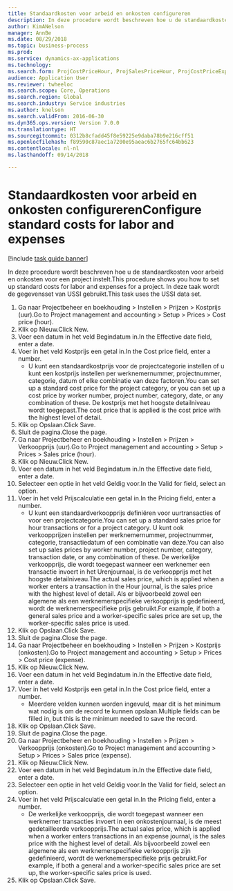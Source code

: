 ```yaml
--- 
title: Standaardkosten voor arbeid en onkosten configureren
description: In deze procedure wordt beschreven hoe u de standaardkosten voor arbeid en onkosten voor een project instelt.
author: KimANelson
manager: AnnBe
ms.date: 08/29/2018
ms.topic: business-process
ms.prod: 
ms.service: dynamics-ax-applications
ms.technology: 
ms.search.form: ProjCostPriceHour, ProjSalesPriceHour, ProjCostPriceExpense, ProjSalesPriceCost
audience: Application User
ms.reviewer: twheeloc
ms.search.scope: Core, Operations
ms.search.region: Global
ms.search.industry: Service industries
ms.author: knelson
ms.search.validFrom: 2016-06-30
ms.dyn365.ops.version: Version 7.0.0
ms.translationtype: HT
ms.sourcegitcommit: 0312b8cfadd45f8e59225e9daba78b9e216cff51
ms.openlocfilehash: f89590c87aec1a7200e95aeac6b2765fc64bb623
ms.contentlocale: nl-nl
ms.lasthandoff: 09/14/2018

---
```

# <a name="configure-standard-costs-for-labor-and-expenses"></a><span data-ttu-id="73857-103">Standaardkosten voor arbeid en onkosten configureren</span><span class="sxs-lookup"><span data-stu-id="73857-103">Configure standard costs for labor and expenses</span></span>

[!include [task guide banner](../../includes/task-guide-banner.md)]

<span data-ttu-id="73857-104">In deze procedure wordt beschreven hoe u de standaardkosten voor arbeid en onkosten voor een project instelt.</span><span class="sxs-lookup"><span data-stu-id="73857-104">This procedure shows you how to set up standard costs for labor and expenses for a project.</span></span> <span data-ttu-id="73857-105">In deze taak wordt de gegevensset van USSI gebruikt.</span><span class="sxs-lookup"><span data-stu-id="73857-105">This task uses the USSI data set.</span></span>

1. <span data-ttu-id="73857-106">Ga naar Projectbeheer en boekhouding > Instellen > Prijzen > Kostprijs (uur).</span><span class="sxs-lookup"><span data-stu-id="73857-106">Go to Project management and accounting > Setup > Prices > Cost price (hour).</span></span>
2. <span data-ttu-id="73857-107">Klik op Nieuw.</span><span class="sxs-lookup"><span data-stu-id="73857-107">Click New.</span></span>
3. <span data-ttu-id="73857-108">Voer een datum in het veld Begindatum in.</span><span class="sxs-lookup"><span data-stu-id="73857-108">In the Effective date field, enter a date.</span></span>
4. <span data-ttu-id="73857-109">Voer in het veld Kostprijs een getal in.</span><span class="sxs-lookup"><span data-stu-id="73857-109">In the Cost price field, enter a number.</span></span>
    * <span data-ttu-id="73857-110">U kunt een standaardkostprijs voor de projectcategorie instellen of u kunt een kostprijs instellen per werknemernummer, projectnummer, categorie, datum of elke combinatie van deze factoren.</span><span class="sxs-lookup"><span data-stu-id="73857-110">You can set up a standard cost price for the project category, or you can set up a cost price by worker number, project number, category, date, or any combination of these.</span></span> <span data-ttu-id="73857-111">De kostprijs met het hoogste detailniveau wordt toegepast.</span><span class="sxs-lookup"><span data-stu-id="73857-111">The cost price that is applied is the cost price with the highest level of detail.</span></span>  
5. <span data-ttu-id="73857-112">Klik op Opslaan.</span><span class="sxs-lookup"><span data-stu-id="73857-112">Click Save.</span></span>
6. <span data-ttu-id="73857-113">Sluit de pagina.</span><span class="sxs-lookup"><span data-stu-id="73857-113">Close the page.</span></span>
7. <span data-ttu-id="73857-114">Ga naar Projectbeheer en boekhouding > Instellen > Prijzen > Verkoopprijs (uur).</span><span class="sxs-lookup"><span data-stu-id="73857-114">Go to Project management and accounting > Setup > Prices > Sales price (hour).</span></span>
8. <span data-ttu-id="73857-115">Klik op Nieuw.</span><span class="sxs-lookup"><span data-stu-id="73857-115">Click New.</span></span>
9. <span data-ttu-id="73857-116">Voer een datum in het veld Begindatum in.</span><span class="sxs-lookup"><span data-stu-id="73857-116">In the Effective date field, enter a date.</span></span>
10. <span data-ttu-id="73857-117">Selecteer een optie in het veld Geldig voor.</span><span class="sxs-lookup"><span data-stu-id="73857-117">In the Valid for field, select an option.</span></span>
11. <span data-ttu-id="73857-118">Voer in het veld Prijscalculatie een getal in.</span><span class="sxs-lookup"><span data-stu-id="73857-118">In the Pricing field, enter a number.</span></span>
    * <span data-ttu-id="73857-119">U kunt een standaardverkoopprijs definiëren voor uurtransacties of voor een projectcategorie.</span><span class="sxs-lookup"><span data-stu-id="73857-119">You can set up a standard sales price for hour transactions or for a project category.</span></span> <span data-ttu-id="73857-120">U kunt ook verkoopprijzen instellen per werknemernummer, projectnummer, categorie, transactiedatum of een combinatie van deze.</span><span class="sxs-lookup"><span data-stu-id="73857-120">You can also set up sales prices by worker number, project number, category, transaction date, or any combination of these.</span></span> <span data-ttu-id="73857-121">De werkelijke verkoopprijs, die wordt toegepast wanneer een werknemer een transactie invoert in het Urenjournaal, is de verkoopprijs met het hoogste detailniveau.</span><span class="sxs-lookup"><span data-stu-id="73857-121">The actual sales price, which is applied when a worker enters a transaction in the Hour journal, is the sales price with the highest level of detail.</span></span> <span data-ttu-id="73857-122">Als er bijvoorbeeld zowel een algemene als een werknemerspecifieke verkoopprijs is gedefinieerd, wordt de werknemerspecifieke prijs gebruikt.</span><span class="sxs-lookup"><span data-stu-id="73857-122">For example, if both a general sales price and a worker-specific sales price are set up, the worker-specific sales price is used.</span></span>  
12. <span data-ttu-id="73857-123">Klik op Opslaan.</span><span class="sxs-lookup"><span data-stu-id="73857-123">Click Save.</span></span>
13. <span data-ttu-id="73857-124">Sluit de pagina.</span><span class="sxs-lookup"><span data-stu-id="73857-124">Close the page.</span></span>
14. <span data-ttu-id="73857-125">Ga naar Projectbeheer en boekhouding > Instellen > Prijzen > Kostprijs (onkosten).</span><span class="sxs-lookup"><span data-stu-id="73857-125">Go to Project management and accounting > Setup > Prices > Cost price (expense).</span></span>
15. <span data-ttu-id="73857-126">Klik op Nieuw.</span><span class="sxs-lookup"><span data-stu-id="73857-126">Click New.</span></span>
16. <span data-ttu-id="73857-127">Voer een datum in het veld Begindatum in.</span><span class="sxs-lookup"><span data-stu-id="73857-127">In the Effective date field, enter a date.</span></span>
17. <span data-ttu-id="73857-128">Voer in het veld Kostprijs een getal in.</span><span class="sxs-lookup"><span data-stu-id="73857-128">In the Cost price field, enter a number.</span></span>
    * <span data-ttu-id="73857-129">Meerdere velden kunnen worden ingevuld, maar dit is het minimum wat nodig is om de record te kunnen opslaan.</span><span class="sxs-lookup"><span data-stu-id="73857-129">Multiple fields can be filled in, but this is the minimum needed to save the record.</span></span>  
18. <span data-ttu-id="73857-130">Klik op Opslaan.</span><span class="sxs-lookup"><span data-stu-id="73857-130">Click Save.</span></span>
19. <span data-ttu-id="73857-131">Sluit de pagina.</span><span class="sxs-lookup"><span data-stu-id="73857-131">Close the page.</span></span>
20. <span data-ttu-id="73857-132">Ga naar Projectbeheer en boekhouding > Instellen > Prijzen > Verkoopprijs (onkosten).</span><span class="sxs-lookup"><span data-stu-id="73857-132">Go to Project management and accounting > Setup > Prices > Sales price (expense).</span></span>
21. <span data-ttu-id="73857-133">Klik op Nieuw.</span><span class="sxs-lookup"><span data-stu-id="73857-133">Click New.</span></span>
22. <span data-ttu-id="73857-134">Voer een datum in het veld Begindatum in.</span><span class="sxs-lookup"><span data-stu-id="73857-134">In the Effective date field, enter a date.</span></span>
23. <span data-ttu-id="73857-135">Selecteer een optie in het veld Geldig voor.</span><span class="sxs-lookup"><span data-stu-id="73857-135">In the Valid for field, select an option.</span></span>
24. <span data-ttu-id="73857-136">Voer in het veld Prijscalculatie een getal in.</span><span class="sxs-lookup"><span data-stu-id="73857-136">In the Pricing field, enter a number.</span></span>
    * <span data-ttu-id="73857-137">De werkelijke verkoopprijs, die wordt toegepast wanneer een werknemer transacties invoert in een onkostenjournaal, is de meest gedetailleerde verkoopprijs.</span><span class="sxs-lookup"><span data-stu-id="73857-137">The actual sales price, which is applied when a worker enters transactions in an expense journal, is the sales price with the highest level of detail.</span></span> <span data-ttu-id="73857-138">Als bijvoorbeeld zowel een algemene als een werknemerspecifieke verkoopprijs zijn gedefinieerd, wordt de werknemerspecifieke prijs gebruikt.</span><span class="sxs-lookup"><span data-stu-id="73857-138">For example, if both a general and a worker-specific sales price are set up, the worker-specific sales price is used.</span></span>  
25. <span data-ttu-id="73857-139">Klik op Opslaan.</span><span class="sxs-lookup"><span data-stu-id="73857-139">Click Save.</span></span>


